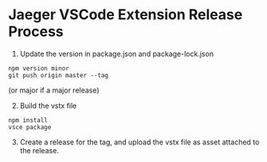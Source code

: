# Jaeger VSCode Extension Release Process

1. Update the version in package.json and package-lock.json
```
npm version minor
git push origin master --tag
```
(or major if a major release)

2. Build the vstx file
```
npm install
vsce package
```

3. Create a release for the tag, and upload the vstx file as asset attached to the release.
